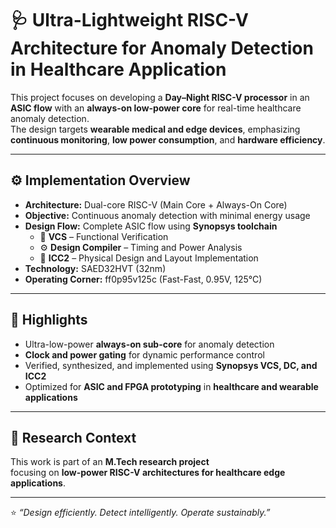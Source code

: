 # 🩺 Ultra-Lightweight RISC-V Architecture for Anomaly Detection in Healthcare Application

This project focuses on developing a **Day–Night RISC-V processor** in an **ASIC flow** with an **always-on low-power core** for real-time healthcare anomaly detection.  
The design targets **wearable medical and edge devices**, emphasizing **continuous monitoring**, **low power consumption**, and **hardware efficiency**.

---

## ⚙️ Implementation Overview

- **Architecture:** Dual-core RISC-V (Main Core + Always-On Core)  
- **Objective:** Continuous anomaly detection with minimal energy usage  
- **Design Flow:** Complete ASIC flow using **Synopsys toolchain**  
  - 🧩 **VCS** – Functional Verification  
  - ⚙️ **Design Compiler** – Timing and Power Analysis  
  - 🧱 **ICC2** – Physical Design and Layout Implementation  
- **Technology:** SAED32HVT (32nm)  
- **Operating Corner:** ff0p95v125c (Fast-Fast, 0.95V, 125°C)

---

## 🔬 Highlights

- Ultra-low-power **always-on sub-core** for anomaly detection  
- **Clock and power gating** for dynamic performance control  
- Verified, synthesized, and implemented using **Synopsys VCS, DC, and ICC2**  
- Optimized for **ASIC and FPGA prototyping** in **healthcare and wearable applications**

---

## 🧠 Research Context

This work is part of an **M.Tech research project**  
focusing on **low-power RISC-V architectures for healthcare edge applications**.

---

⭐ *“Design efficiently. Detect intelligently. Operate sustainably.”*
